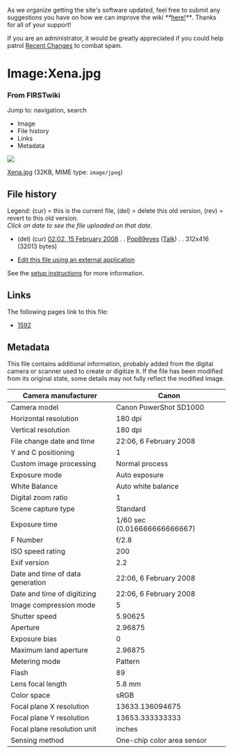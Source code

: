 As we organize getting the site's software updated, feel free to submit any
suggestions you have on how we can improve the wiki
_**_[here!](/index.php/User:Hallry/Suggestions "User:Hallry/Suggestions"
)_**_. Thanks for all of your support!

If you are an administrator, it would be greatly appreciated if you could help
patrol [Recent Changes](/index.php/Special:Recentchanges
"Special:Recentchanges" ) to combat spam.

# Image:Xena.jpg

### From FIRSTwiki

Jump to: navigation, search

  * Image
  * File history
  * Links
  * Metadata

![](/media/e/e0/Xena.jpg)

[Xena.jpg](/media/e/e0/Xena.jpg "Xena.jpg" ) (32KB, MIME type: `image/jpeg`)

## File history

Legend: (cur) = this is the current file, (del) = delete this old version,
(rev) = revert to this old version.  
_Click on date to see the file uploaded on that date_.

  * (del) (cur) [02:02, 15 February 2008](/media/e/e0/Xena.jpg "/media/e/e0/Xena.jpg" ) . . [Pop89eyes](/index.php?title=User:Pop89eyes&action=edit "User:Pop89eyes" ) ([Talk](/index.php?title=User_talk:Pop89eyes&action=edit "User talk:Pop89eyes" )) . . 312x416 (32013 bytes)
  

  * [Edit this file using an external application](/index.php?title=Image:Xena.jpg&action=edit&externaledit=true&mode=file "Image:Xena.jpg" )

See the [setup
instructions](http://meta.wikimedia.org/wiki/Help:External_editors
"http://meta.wikimedia.org/wiki/Help:External_editors" ) for more information.

## Links

The following pages link to this file:

  * [1592](/index.php/1592 "1592" )

## Metadata

This file contains additional information, probably added from the digital
camera or scanner used to create or digitize it. If the file has been modified
from its original state, some details may not fully reflect the modified
image.

Camera manufacturer |  Canon  
---|---  
Camera model |  Canon PowerShot SD1000  
Horizontal resolution |  180 dpi  
Vertical resolution |  180 dpi  
File change date and time |  22:06, 6 February 2008  
Y and C positioning |  1  
Custom image processing |  Normal process  
Exposure mode |  Auto exposure  
White Balance |  Auto white balance  
Digital zoom ratio |  1  
Scene capture type |  Standard  
Exposure time |  1/60 sec (0.016666666666667)  
F Number |  f/2.8  
ISO speed rating |  200  
Exif version |  2.2  
Date and time of data generation |  22:06, 6 February 2008  
Date and time of digitizing |  22:06, 6 February 2008  
Image compression mode |  5  
Shutter speed |  5.90625  
Aperture |  2.96875  
Exposure bias |  0  
Maximum land aperture |  2.96875  
Metering mode |  Pattern  
Flash |  89  
Lens focal length |  5.8 mm  
Color space |  sRGB  
Focal plane X resolution |  13633.136094675  
Focal plane Y resolution |  13653.333333333  
Focal plane resolution unit |  inches  
Sensing method |  One-chip color area sensor  
  
